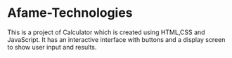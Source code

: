 # Afame-Technologies
This is a project of Calculator which is created using HTML,CSS and JavaScript. It has an interactive interface with buttons and a display screen to show user input and results.
